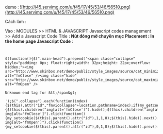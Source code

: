 demo :
![http://i45.servimg.com/u/f45/17/45/53/46/56510.png](http://i45.servimg.com/u/f45/17/45/53/46/56510.png)

Cách làm :


Vào : MODULES >> HTML & JAVASCRIPT
Javascript codes management >> Add a Javascript Code
Title **: Nút đóng mở chuyên mục
Placement : In the home page
Javascript Code** :

```


$(function(){$(".main-head").prepend('<span class="collapse" style="padding: 0px; float:right;width: 32px;height: 22px;overflow: hidden;"><img src="http://www.skinbox.net/demo/public/style_images/source/cat_minimize.png" alt="fmClose" /><img class="hide" src="http://www.skinbox.net/demo/public/style_images/source/cat_maximize.png" alt="fmOpen" />

Unknown end tag for &lt;/span&gt;

');$(".collapse").each(function(index){$(this).attr("id","fmvicollapse"+location.pathname+index);if(my_getcookie("fmvicollapse"+location.pathname+index)=="1"){$(this).children("img[alt='fmClose']").hide();$(this).children("img[alt='fmOpen']").show();$(this).parent().next().hide()}});$(".collapse img[alt='fmClose']").click(function(){my_setcookie($(this).parent().attr("id"),1,1,0);$(this).hide().next().show();$(this).parent().parent().next().hide()});$(".collapse img[alt='fmOpen']").click(function(){my_setcookie($(this).parent().attr("id"),0,1,0);$(this).hide().prev().show();$(this).parent().parent().next().show()})});



```